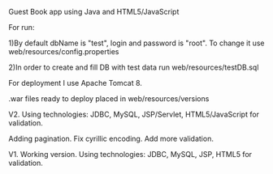 Guest Book app using Java and HTML5/JavaScript

For run:

1)By default dbName is "test", login and password is "root". To change it use web/resources/config.properties

2)In order to create and fill DB with test data run web/resources/testDB.sql

For deployment I use Apache Tomcat 8.

.war files ready to deploy placed in web/resources/versions

V2. Using technologies: JDBC, MySQL, JSP/Servlet, HTML5/JavaScript for validation.

Adding pagination. Fix cyrillic encoding. Add more validation.

V1. Working version. Using technologies: JDBC, MySQL, JSP, HTML5 for validation.



